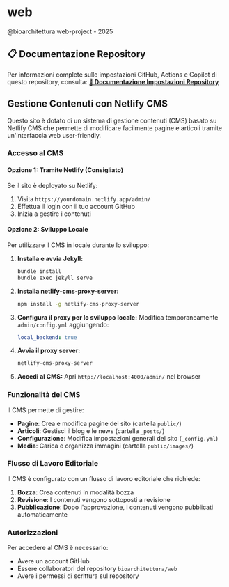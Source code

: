 # web
@bioarchitettura web-project - 2025

## 📋 Documentazione Repository

Per informazioni complete sulle impostazioni GitHub, Actions e Copilot di questo repository, consulta:
**[📖 Documentazione Impostazioni Repository](.github/SETTINGS.md)**

## Gestione Contenuti con Netlify CMS

Questo sito è dotato di un sistema di gestione contenuti (CMS) basato su Netlify CMS che permette di modificare facilmente pagine e articoli tramite un'interfaccia web user-friendly.

### Accesso al CMS

#### Opzione 1: Tramite Netlify (Consigliato)
Se il sito è deployato su Netlify:
1. Visita `https://yourdomain.netlify.app/admin/`
2. Effettua il login con il tuo account GitHub
3. Inizia a gestire i contenuti

#### Opzione 2: Sviluppo Locale
Per utilizzare il CMS in locale durante lo sviluppo:

1. **Installa e avvia Jekyll:**
   ```bash
   bundle install
   bundle exec jekyll serve
   ```

2. **Installa netlify-cms-proxy-server:**
   ```bash
   npm install -g netlify-cms-proxy-server
   ```

3. **Configura il proxy per lo sviluppo locale:**
   Modifica temporaneamente `admin/config.yml` aggiungendo:
   ```yaml
   local_backend: true
   ```

4. **Avvia il proxy server:**
   ```bash
   netlify-cms-proxy-server
   ```

5. **Accedi al CMS:**
   Apri `http://localhost:4000/admin/` nel browser

### Funzionalità del CMS

Il CMS permette di gestire:

- **Pagine**: Crea e modifica pagine del sito (cartella `public/`)
- **Articoli**: Gestisci il blog e le news (cartella `_posts/`)
- **Configurazione**: Modifica impostazioni generali del sito (`_config.yml`)
- **Media**: Carica e organizza immagini (cartella `public/images/`)

### Flusso di Lavoro Editoriale

Il CMS è configurato con un flusso di lavoro editoriale che richiede:
1. **Bozza**: Crea contenuti in modalità bozza
2. **Revisione**: I contenuti vengono sottoposti a revisione
3. **Pubblicazione**: Dopo l'approvazione, i contenuti vengono pubblicati automaticamente

### Autorizzazioni

Per accedere al CMS è necessario:
- Avere un account GitHub
- Essere collaboratori del repository `bioarchitettura/web`
- Avere i permessi di scrittura sul repository
